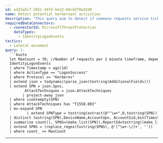 ```yaml
---
id: ed25a5c7-2051-44f4-be22-b6cd2f0ad2d0
name: Detect potential kerberoast activities
description: "This query aim to detect if someone requests service tickets (where count => maxcount)\nThe query requires trimming to set a baseline level for MaxCount  \nMitre Technique: Kerberoasting (T1558.003)\n@MattiasBorg82\n"
requiredDataConnectors:
  - connectorId: MicrosoftThreatProtection
    dataTypes:
      - IdentityLogonEvents
tactics:
  - Lateral movement
query: |-
  ```kusto
  let MaxCount = 70; //Number of requests per 2 minute timeframe, depending on org size.
  IdentityLogonEvents
  | where Timestamp > ago(1d)
  | where ActionType == "LogonSuccess"
  | where Protocol == "Kerberos"
  | extend json = todynamic(parse_json(tostring(AdditionalFields)))
  | extend SPN = json.Spns,
         AttackTechniques = json.AttackTechniques
        | project-away json
  | where isnotempty(SPN)
  | where AttackTechniques has "T1558.003"
  | mv-expand SPN
          | extend SPNType = tostring(extract(@"^\w+",0,tostring(SPN)))
  | distinct tostring(SPN),DeviceName,AccountUpn, AccountSid,bin(Timestamp,2m),ReportId, tostring(AttackTechniques)
  | summarize count(), SPNS=(make_list(SPN)),ReportId=tostring((make_list(ReportId))[0]) by AccountUpn,AccountSid,DeviceName, bin(Timestamp, 2m), tostring(AttackTechniques)
  | extend SPNS = (replace_regex(tostring(SPNS), @'[^\w+-\/]+', ''))
  | where count_ >= MaxCount
  ```
---
```


